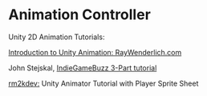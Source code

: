 # Animation Controller
Unity 2D Animation Tutorials:

[Introduction to Unity Animation: RayWenderlich.com ](https://www.raywenderlich.com/116652/introduction-unity-animation-system)

 John Stejskal, [IndieGameBuzz 3-Part tutorial](http://indiegamebuzz.com/create-2d-sprite-based-animation-states-in-unity3d/)
 
[rm2kdev:](https://www.youtube.com/watch?v=TU6wflRqT5Q) Unity Animator Tutorial  with Player Sprite Sheet

